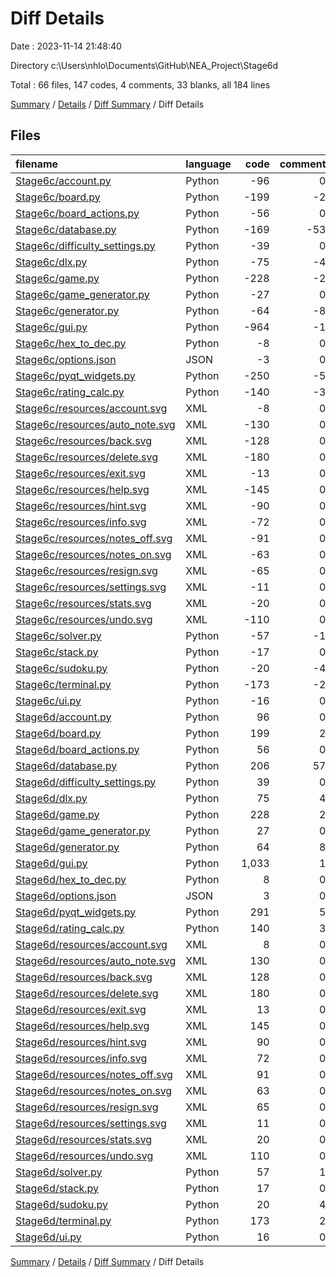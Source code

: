 # Diff Details

Date : 2023-11-14 21:48:40

Directory c:\\Users\\nhlo\\Documents\\GitHub\\NEA_Project\\Stage6d

Total : 66 files,  147 codes, 4 comments, 33 blanks, all 184 lines

[Summary](results.md) / [Details](details.md) / [Diff Summary](diff.md) / Diff Details

## Files
| filename | language | code | comment | blank | total |
| :--- | :--- | ---: | ---: | ---: | ---: |
| [Stage6c/account.py](/Stage6c/account.py) | Python | -96 | 0 | -26 | -122 |
| [Stage6c/board.py](/Stage6c/board.py) | Python | -199 | -2 | -63 | -264 |
| [Stage6c/board_actions.py](/Stage6c/board_actions.py) | Python | -56 | 0 | -27 | -83 |
| [Stage6c/database.py](/Stage6c/database.py) | Python | -169 | -53 | -39 | -261 |
| [Stage6c/difficulty_settings.py](/Stage6c/difficulty_settings.py) | Python | -39 | 0 | -12 | -51 |
| [Stage6c/dlx.py](/Stage6c/dlx.py) | Python | -75 | -4 | -13 | -92 |
| [Stage6c/game.py](/Stage6c/game.py) | Python | -228 | -2 | -53 | -283 |
| [Stage6c/game_generator.py](/Stage6c/game_generator.py) | Python | -27 | 0 | -9 | -36 |
| [Stage6c/generator.py](/Stage6c/generator.py) | Python | -64 | -8 | -23 | -95 |
| [Stage6c/gui.py](/Stage6c/gui.py) | Python | -964 | -1 | -280 | -1,245 |
| [Stage6c/hex_to_dec.py](/Stage6c/hex_to_dec.py) | Python | -8 | 0 | -2 | -10 |
| [Stage6c/options.json](/Stage6c/options.json) | JSON | -3 | 0 | 0 | -3 |
| [Stage6c/pyqt_widgets.py](/Stage6c/pyqt_widgets.py) | Python | -250 | -5 | -65 | -320 |
| [Stage6c/rating_calc.py](/Stage6c/rating_calc.py) | Python | -140 | -3 | -14 | -157 |
| [Stage6c/resources/account.svg](/Stage6c/resources/account.svg) | XML | -8 | 0 | -1 | -9 |
| [Stage6c/resources/auto_note.svg](/Stage6c/resources/auto_note.svg) | XML | -130 | 0 | -1 | -131 |
| [Stage6c/resources/back.svg](/Stage6c/resources/back.svg) | XML | -128 | 0 | -1 | -129 |
| [Stage6c/resources/delete.svg](/Stage6c/resources/delete.svg) | XML | -180 | 0 | -1 | -181 |
| [Stage6c/resources/exit.svg](/Stage6c/resources/exit.svg) | XML | -13 | 0 | -1 | -14 |
| [Stage6c/resources/help.svg](/Stage6c/resources/help.svg) | XML | -145 | 0 | -1 | -146 |
| [Stage6c/resources/hint.svg](/Stage6c/resources/hint.svg) | XML | -90 | 0 | -1 | -91 |
| [Stage6c/resources/info.svg](/Stage6c/resources/info.svg) | XML | -72 | 0 | -1 | -73 |
| [Stage6c/resources/notes_off.svg](/Stage6c/resources/notes_off.svg) | XML | -91 | 0 | -1 | -92 |
| [Stage6c/resources/notes_on.svg](/Stage6c/resources/notes_on.svg) | XML | -63 | 0 | -1 | -64 |
| [Stage6c/resources/resign.svg](/Stage6c/resources/resign.svg) | XML | -65 | 0 | -1 | -66 |
| [Stage6c/resources/settings.svg](/Stage6c/resources/settings.svg) | XML | -11 | 0 | -1 | -12 |
| [Stage6c/resources/stats.svg](/Stage6c/resources/stats.svg) | XML | -20 | 0 | -1 | -21 |
| [Stage6c/resources/undo.svg](/Stage6c/resources/undo.svg) | XML | -110 | 0 | -1 | -111 |
| [Stage6c/solver.py](/Stage6c/solver.py) | Python | -57 | -1 | -17 | -75 |
| [Stage6c/stack.py](/Stage6c/stack.py) | Python | -17 | 0 | -4 | -21 |
| [Stage6c/sudoku.py](/Stage6c/sudoku.py) | Python | -20 | -4 | -7 | -31 |
| [Stage6c/terminal.py](/Stage6c/terminal.py) | Python | -173 | -2 | -22 | -197 |
| [Stage6c/ui.py](/Stage6c/ui.py) | Python | -16 | 0 | -7 | -23 |
| [Stage6d/account.py](/Stage6d/account.py) | Python | 96 | 0 | 26 | 122 |
| [Stage6d/board.py](/Stage6d/board.py) | Python | 199 | 2 | 63 | 264 |
| [Stage6d/board_actions.py](/Stage6d/board_actions.py) | Python | 56 | 0 | 27 | 83 |
| [Stage6d/database.py](/Stage6d/database.py) | Python | 206 | 57 | 45 | 308 |
| [Stage6d/difficulty_settings.py](/Stage6d/difficulty_settings.py) | Python | 39 | 0 | 12 | 51 |
| [Stage6d/dlx.py](/Stage6d/dlx.py) | Python | 75 | 4 | 13 | 92 |
| [Stage6d/game.py](/Stage6d/game.py) | Python | 228 | 2 | 53 | 283 |
| [Stage6d/game_generator.py](/Stage6d/game_generator.py) | Python | 27 | 0 | 9 | 36 |
| [Stage6d/generator.py](/Stage6d/generator.py) | Python | 64 | 8 | 23 | 95 |
| [Stage6d/gui.py](/Stage6d/gui.py) | Python | 1,033 | 1 | 300 | 1,334 |
| [Stage6d/hex_to_dec.py](/Stage6d/hex_to_dec.py) | Python | 8 | 0 | 2 | 10 |
| [Stage6d/options.json](/Stage6d/options.json) | JSON | 3 | 0 | 0 | 3 |
| [Stage6d/pyqt_widgets.py](/Stage6d/pyqt_widgets.py) | Python | 291 | 5 | 72 | 368 |
| [Stage6d/rating_calc.py](/Stage6d/rating_calc.py) | Python | 140 | 3 | 14 | 157 |
| [Stage6d/resources/account.svg](/Stage6d/resources/account.svg) | XML | 8 | 0 | 1 | 9 |
| [Stage6d/resources/auto_note.svg](/Stage6d/resources/auto_note.svg) | XML | 130 | 0 | 1 | 131 |
| [Stage6d/resources/back.svg](/Stage6d/resources/back.svg) | XML | 128 | 0 | 1 | 129 |
| [Stage6d/resources/delete.svg](/Stage6d/resources/delete.svg) | XML | 180 | 0 | 1 | 181 |
| [Stage6d/resources/exit.svg](/Stage6d/resources/exit.svg) | XML | 13 | 0 | 1 | 14 |
| [Stage6d/resources/help.svg](/Stage6d/resources/help.svg) | XML | 145 | 0 | 1 | 146 |
| [Stage6d/resources/hint.svg](/Stage6d/resources/hint.svg) | XML | 90 | 0 | 1 | 91 |
| [Stage6d/resources/info.svg](/Stage6d/resources/info.svg) | XML | 72 | 0 | 1 | 73 |
| [Stage6d/resources/notes_off.svg](/Stage6d/resources/notes_off.svg) | XML | 91 | 0 | 1 | 92 |
| [Stage6d/resources/notes_on.svg](/Stage6d/resources/notes_on.svg) | XML | 63 | 0 | 1 | 64 |
| [Stage6d/resources/resign.svg](/Stage6d/resources/resign.svg) | XML | 65 | 0 | 1 | 66 |
| [Stage6d/resources/settings.svg](/Stage6d/resources/settings.svg) | XML | 11 | 0 | 1 | 12 |
| [Stage6d/resources/stats.svg](/Stage6d/resources/stats.svg) | XML | 20 | 0 | 1 | 21 |
| [Stage6d/resources/undo.svg](/Stage6d/resources/undo.svg) | XML | 110 | 0 | 1 | 111 |
| [Stage6d/solver.py](/Stage6d/solver.py) | Python | 57 | 1 | 17 | 75 |
| [Stage6d/stack.py](/Stage6d/stack.py) | Python | 17 | 0 | 4 | 21 |
| [Stage6d/sudoku.py](/Stage6d/sudoku.py) | Python | 20 | 4 | 7 | 31 |
| [Stage6d/terminal.py](/Stage6d/terminal.py) | Python | 173 | 2 | 22 | 197 |
| [Stage6d/ui.py](/Stage6d/ui.py) | Python | 16 | 0 | 7 | 23 |

[Summary](results.md) / [Details](details.md) / [Diff Summary](diff.md) / Diff Details